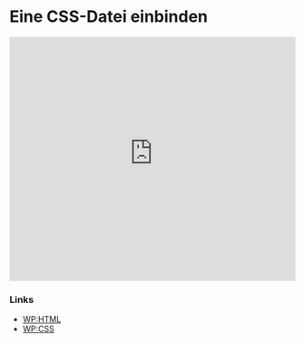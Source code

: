 # Eine CSS-Datei einbinden

<iframe width="100%" height="430" src="https://www.youtube-nocookie.com/embed/4wUssMxrjss?showinfo=0" frameborder="0" allowfullscreen></iframe>

### Links

* [WP:HTML](http://de.wikipedia.org/wiki/Hypertext_Markup_Language)
* [WP:CSS](http://de.wikipedia.org/wiki/Cascading_Style_Sheets)

